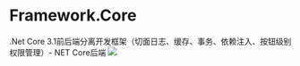 # Framework.Core
.Net Core 3.1前后端分离开发框架（切面日志、缓存、事务、依赖注入、按钮级别权限管理）-   NET Core后端
<img src='https://raw.githubusercontent.com/Post781937858/Framework.Core/master/Framework.Core/images/uploader/Icon/main.PNG'>

